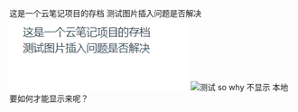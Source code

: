 这是一个云笔记项目的存档
测试图片插入问题是否解决
![测试](https://raw.githubusercontent.com/zzzhbr/notebook-image/master/notebook/2019/08/28/2019-08-28_20-02-59-1566993970186.png)
![测试](https://yadi.sk/i/iq0JvmBaEGv0qA/2019-08-28_20-02-59.png)
so why 不显示
本地要如何才能显示来呢？